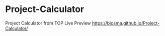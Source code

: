 # Project-Calculator
Project Calculator from TOP
Live Preview https://biosma.github.io/Project-Calculator/
